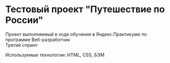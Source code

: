 # Тестовый проект "Путешествие по России"  

Проект выполняемый в ходе обучения в Яндекс.Практикуме по программе Веб-разработчик  
Третий спринт  

Используемые технологии: HTML, CSS, БЭМ


